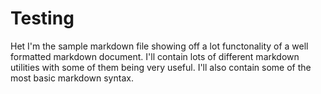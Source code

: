 # Testing

Het I'm the sample markdown file showing off a lot functonality of a well formatted markdown document. I'll contain lots of different markdown utilities with 
some of them being very useful. I'll also contain some of the most basic markdown syntax. 